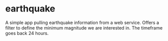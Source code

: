 # earthquake

A simple app pulling earthquake information from a web service. Offers a filter to define the minimum magnitude we are interested in. The timeframe goes back 24 hours.
